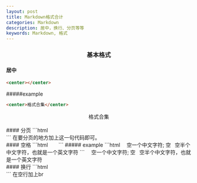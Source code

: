 ```yaml
---
layout: post
title: Markdown格式合计
categories: Markdown
description: 居中，换行、分页等等
keywords: Markdown, 格式
---
```

### <center>基本格式</center>
#### 居中
```html
<center></center>
```
#####example
```html
<center>格式合集</center>
```
<center>格式合集</center>
<br>
#### 分页
```html
<div STYLE="page-break-after: always;"></div>
```
在要分页的地方加上这一句代码即可。
<br>
#### 空格
```html
&emsp;&ensp;
```
##### example
```html
&emsp;空一个中文字符;
空
&ensp;空半个中文字符，也就是一个英文字符
```
&emsp;空一个中文字符;
空
&ensp;空半个中文字符，也就是一个英文字符
<br>
#### 换行
```html
<br>
```
在空行加上br